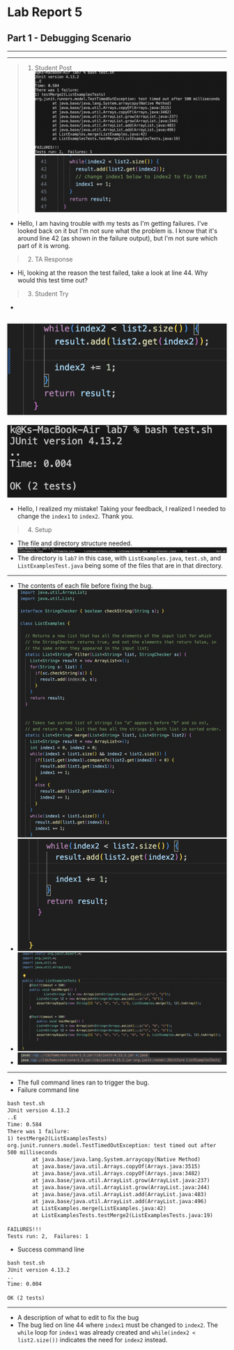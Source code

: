 # Lab Report 5
## Part 1 - Debugging Scenario
---
---
> 1. Student Post
![Image](orig.png)
![Image](code.png)
- Hello, I am having trouble with my tests as I'm getting failures. I've looked back on it but I'm not sure what the problem is. I know that it's around line 42 (as shown in the failure output), but I'm not sure which part of it is wrong.
  
> 2. TA Response
- Hi, looking at the reason the test failed, take a look at line 44. Why would this test time out?

> 3. Student Try
-
![Image](testfixed.png)
-
![Image](testfixed1.png)
- Hello, I realized my mistake! Taking your feedback, I realized I needed to change the `index1` to `index2`. Thank you.

> 4. Setup
- The file and directory structure needed.
  ![Image](files.png)
- The directory is `lab7` in this case, with `ListExamples.java`, `test.sh`, and `ListExamplesTest.java` being some of the files that are in that directory.
---
- The contents of each file before fixing the bug.
  ![Image](beforebug.png)
-
  ![Image](beforebug1.png)
-
  ![Image](beforebug2.png)
-
  ![Image](beforebug3.png)
---
- The full command lines ran to trigger the bug.
- Failure command line
```
bash test.sh
JUnit version 4.13.2
..E
Time: 0.584
There was 1 failure:
1) testMerge2(ListExamplesTests)
org.junit.runners.model.TestTimedOutException: test timed out after 500 milliseconds
        at java.base/java.lang.System.arraycopy(Native Method)
        at java.base/java.util.Arrays.copyOf(Arrays.java:3515)
        at java.base/java.util.Arrays.copyOf(Arrays.java:3482)
        at java.base/java.util.ArrayList.grow(ArrayList.java:237)
        at java.base/java.util.ArrayList.grow(ArrayList.java:244)
        at java.base/java.util.ArrayList.add(ArrayList.java:483)
        at java.base/java.util.ArrayList.add(ArrayList.java:496)
        at ListExamples.merge(ListExamples.java:42)
        at ListExamplesTests.testMerge2(ListExamplesTests.java:19)

FAILURES!!!
Tests run: 2,  Failures: 1
```
- Success command line
```
bash test.sh
JUnit version 4.13.2
..
Time: 0.004

OK (2 tests)
```
---
- A description of what to edit to fix the bug
- The bug lied on line 44 where `index1` must be changed to `index2`. The `while` loop for `index1` was already created and `while(index2 < list2.size())` indicates the need for `index2` instead.
